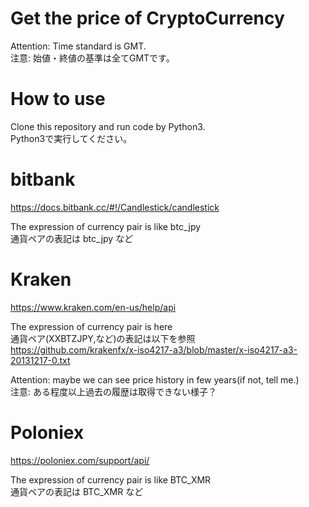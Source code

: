 # Get the price of CryptoCurrency

Attention: Time standard is GMT.  
注意: 始値・終値の基準は全てGMTです。


# How to use
Clone this repository and run code by Python3.  
Python3で実行してください。  


# bitbank
https://docs.bitbank.cc/#!/Candlestick/candlestick

The expression of currency pair is like btc_jpy  
通貨ペアの表記は btc_jpy など  


# Kraken
https://www.kraken.com/en-us/help/api  

The expression of currency pair is here  
通貨ペア(XXBTZJPY,など)の表記は以下を参照  
https://github.com/krakenfx/x-iso4217-a3/blob/master/x-iso4217-a3-20131217-0.txt  

Attention: maybe we can see price history in few years(if not, tell me.)  
注意: ある程度以上過去の履歴は取得できない様子？  


# Poloniex
https://poloniex.com/support/api/  

The expression of currency pair is like BTC_XMR  
通貨ペアの表記は BTC_XMR など  
